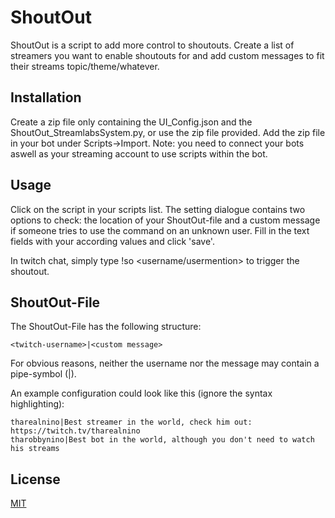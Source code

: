# ShoutOut

ShoutOut is a script to add more control to shoutouts. Create a list of streamers you want to enable shoutouts for and add custom messages to fit their streams topic/theme/whatever.

## Installation

Create a zip file only containing the UI_Config.json and the ShoutOut_StreamlabsSystem.py, or use the zip file provided. Add the zip file in your bot under Scripts->Import. Note: you need to connect your bots aswell as your streaming account to use scripts within the bot.

## Usage

Click on the script in your scripts list. The setting dialogue contains two options to check: the location of your ShoutOut-file and a custom message if someone tries to use the command on an unknown user. Fill in the text fields with your according values and click 'save'.

In twitch chat, simply type !so <username/usermention> to trigger the shoutout.

## ShoutOut-File
The ShoutOut-File has the following structure:

```
<twitch-username>|<custom message>
``` 

For obvious reasons, neither the username nor the message may contain a pipe-symbol (|).

An example configuration could look like this (ignore the syntax highlighting):

```
tharealnino|Best streamer in the world, check him out: https://twitch.tv/tharealnino
tharobbynino|Best bot in the world, although you don't need to watch his streams

```

## License
[MIT](https://choosealicense.com/licenses/mit/)
